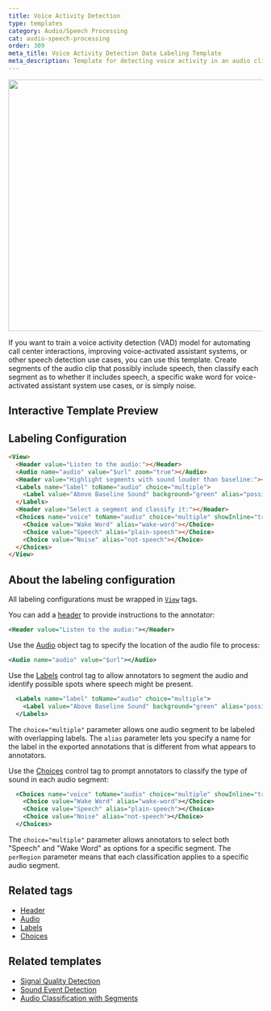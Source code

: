 ```yaml
---
title: Voice Activity Detection
type: templates
category: Audio/Speech Processing
cat: audio-speech-processing
order: 309
meta_title: Voice Activity Detection Data Labeling Template
meta_description: Template for detecting voice activity in an audio clip with Label Studio for your machine learning and data science projects.
---
```


<img src="/images/templates-misc/voice-activity-detection.png" alt="" class="gif-border" width="600px" height="498px" />

If you want to train a voice activity detection (VAD) model for automating call center interactions, improving voice-activated assistant systems, or other speech detection use cases, you can use this template. Create segments of the audio clip that possibly include speech, then classify each segment as to whether it includes speech, a specific wake word for voice-activated assistant system use cases, or is simply noise.  

## Interactive Template Preview

<div id="main-preview"></div>

## Labeling Configuration

```html
<View>
  <Header value="Listen to the audio:"></Header>
  <Audio name="audio" value="$url" zoom="true"></Audio>    
  <Header value="Highlight segments with sound louder than baseline:"></Header>
  <Labels name="label" toName="audio" choice="multiple">
    <Label value="Above Baseline Sound" background="green" alias="possible-speech"></Label>
  </Labels>
  <Header value="Select a segment and classify it:"></Header>
  <Choices name="voice" toName="audio" choice="multiple" showInline="true" perRegion="true">
    <Choice value="Wake Word" alias="wake-word"></Choice>
    <Choice value="Speech" alias="plain-speech"></Choice>
    <Choice value="Noise" alias="not-speech"></Choice>
  </Choices>
</View>
```

## About the labeling configuration
All labeling configurations must be wrapped in [`View`](/tags/view.html) tags.

You can add a [header](/tags/header.html) to provide instructions to the annotator:
```xml
<Header value="Listen to the audio:"></Header>
```

Use the [Audio](/tags/audio.html) object tag to specify the location of the audio file to process:
```xml
<Audio name="audio" value="$url"></Audio>
```

Use the [Labels](/tags/labels.html) control tag to allow annotators to segment the audio and identify possible spots where speech might be present. 
```xml
  <Labels name="label" toName="audio" choice="multiple">
    <Label value="Above Baseline Sound" background="green" alias="possible-speech"></Label>
  </Labels>
```
The `choice="multiple"` parameter allows one audio segment to be labeled with overlapping labels. The `alias` parameter lets you specify a name for the label in the exported annotations that is different from what appears to annotators.

Use the [Choices](/tags/choices.html) control tag to prompt annotators to classify the type of sound in each audio segment:
```xml
  <Choices name="voice" toName="audio" choice="multiple" showInline="true" perRegion="true">
    <Choice value="Wake Word" alias="wake-word"></Choice>
    <Choice value="Speech" alias="plain-speech"></Choice>
    <Choice value="Noise" alias="not-speech"></Choice>
  </Choices>
```
The `choice="multiple"` parameter allows annotators to select both "Speech" and "Wake Word" as options for a specific segment. The `perRegion` parameter means that each classification applies to a specific audio segment. 

## Related tags
- [Header](/tags/header.html)
- [Audio](/tags/audio.html)
- [Labels](/tags/labels.html)
- [Choices](/tags/choices.html)

## Related templates
- [Signal Quality Detection](signal_quality_detection.html)
- [Sound Event Detection](sound_event_detection.html)
- [Audio Classification with Segments](audio_regions.html)
